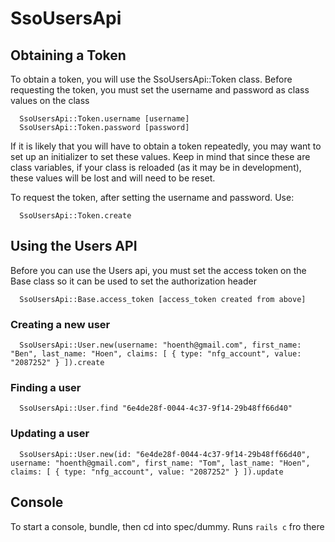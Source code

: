 # SsoUsersApi

## Obtaining a Token
To obtain a token, you will use the SsoUsersApi::Token class. Before requesting the token, you must set the username and password as class values on the class

````
  SsoUsersApi::Token.username [username]
  SsoUsersApi::Token.password [password]
````

If it is likely that you will have to obtain a token repeatedly, you may want to set up an initializer to set these values. Keep in mind that since these are class variables, if your class is reloaded (as it may be in development), these values will be lost and will need to be reset.

To request the token, after setting the username and password. Use:

````
  SsoUsersApi::Token.create
````

## Using the Users API
Before you can use the Users api, you must set the access token on the Base class so it can be used to set the authorization header

````
  SsoUsersApi::Base.access_token [access_token created from above]
````

### Creating a new user

````
  SsoUsersApi::User.new(username: "hoenth@gmail.com", first_name: "Ben", last_name: "Hoen", claims: [ { type: "nfg_account", value: "2087252" } ]).create
````

### Finding a user

````
  SsoUsersApi::User.find "6e4de28f-0044-4c37-9f14-29b48ff66d40"
````

### Updating a user

````
  SsoUsersApi::User.new(id: "6e4de28f-0044-4c37-9f14-29b48ff66d40", username: "hoenth@gmail.com", first_name: "Tom", last_name: "Hoen", claims: [ { type: "nfg_account", value: "2087252" } ]).update
````

## Console
To start a console, bundle, then cd into spec/dummy. Runs `rails c` fro there